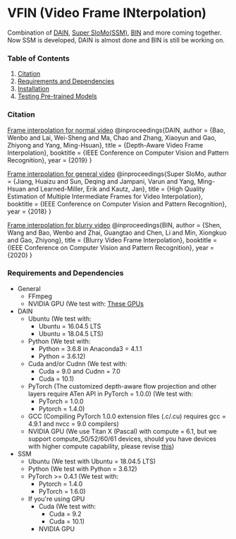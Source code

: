 # VFIN (Video Frame INterpolation)
Combination of [DAIN](https://github.com/baowenbo/DAIN), [Super SloMo(SSM)](https://github.com/avinashpaliwal/Super-SloMo), [BIN](https://github.com/laomao0/BIN) and more coming together. Now SSM is developed, DAIN is almost done and BIN is still be working on. 

### Table of Contents
1. [Citation](#citation)
1. [Requirements and Dependencies](#requirements-and-dependencies)
1. [Installation](#installation)
1. [Testing Pre-trained Models](#testing-pre-trained-models)


### Citation
[Frame interpolation for normal video](https://github.com/baowenbo/DAIN/)
    @inproceedings{DAIN,
        author    = {Bao, Wenbo and Lai, Wei-Sheng and Ma, Chao and Zhang, Xiaoyun and Gao, Zhiyong and Yang, Ming-Hsuan},
        title     = {Depth-Aware Video Frame Interpolation},
        booktitle = {IEEE Conference on Computer Vision and Pattern Recognition},
        year      = {2019}
    }

[Frame interpolation for general video](https://github.com/avinashpaliwal/Super-SloMo)
    @inproceedings{Super SloMo,
        author    = {Jiang, Huaizu and Sun, Deqing and Jampani, Varun and Yang, Ming-Hsuan and Learned-Miller, Erik and Kautz, Jan},
        title     = {High Quality Estimation of Multiple Intermediate Frames for Video Interpolation},
        booktitle = {IEEE Conference on Computer Vision and Pattern Recognition},
        year      = {2018}
    }

[Frame interpolation for blurry video](https://github.com/laomao0/BIN)
     @inproceedings{BIN,
        author    = {Shen, Wang and Bao, Wenbo and Zhai, Guangtao and Chen, Li and Min, Xiongkuo and Gao, Zhiyong}, 
        title     = {Blurry Video Frame Interpolation},
        booktitle = {IEEE Conference on Computer Vision and Pattern Recognition},
        year      = {2020}
    }


### Requirements and Dependencies
- General
	- FFmpeg
	- NVIDIA GPU (We test with: [These GPUs](https://github.com/iBobbyTS/VFIN/GPU)
- DAIN
	- Ubuntu (We test with:
		- Ubuntu = 16.04.5 LTS
		- Ubuntu = 18.04.5 LTS)
	- Python (We test with: 
		- Python = 3.6.8 in Anaconda3 = 4.1.1
		- Python = 3.6.12)
	- Cuda and/or Cudnn (We test with:
		- Cuda = 9.0 and Cudnn = 7.0
		- Cuda = 10.1)
	- PyTorch (The customized depth-aware flow projection and other layers require ATen API in PyTorch = 1.0.0) (We test with:
		- PyTorch = 1.0.0
		- Pytorch = 1.4.0)
	- GCC (Compiling PyTorch 1.0.0 extension files (.c/.cu) requires gcc = 4.9.1 and nvcc = 9.0 compilers)
	- NVIDIA GPU (We use Titan X (Pascal) with compute = 6.1, but we support compute_50/52/60/61 devices, should you have devices with higher compute capability, please revise [this](https://github.com/baowenbo/DAIN/blob/master/my_package/DepthFlowProjection/setup.py))
- SSM
	- Ubuntu (We test with Ubuntu = 18.04.5 LTS)
	- Python (We test with Python = 3.6.12)
	- PyTorch >= 0.4.1 (We test with:
		- Pytorch = 1.4.0
		- PyTorch = 1.6.0)
	- If you're using GPU
		- Cuda (We test with:
			- Cuda = 9.2
			- Cuda = 10.1)
		- NVIDIA GPU
